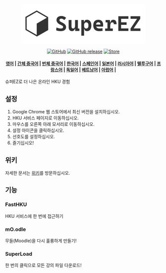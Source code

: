 <p align="center">
    <br>
    <img src="https://github.com/EZ-HKU/SuperEZ/raw/main/images/logowithtext.png" width="400"/>
    <br>
</p>

<p align="center">
    <a href="https://github.com/EZ-HKU/SuperEZ/blob/main/LICENSE"><img alt="GitHub" src="https://img.shields.io/badge/LICENSE-GPL-blue"></a>
    <a href="https://github.com/EZ-HKU/SuperEZ/releases"><img alt="GitHub release" src="https://img.shields.io/badge/release-latest-green"></a>
    <a href="https://chromewebstore.google.com/detail/superez/jioahfpcicbofijpaoflhlgpkaacchka"><img alt="Store" src="https://img.shields.io/badge/extension store-download-red"></a>
</p>

<h4 align="center">
    <p>
        <a href="https://github.com/EZ-HKU/SuperEZ/">영어</a> |
        <a href="https://github.com/EZ-HKU/SuperEZ/blob/main/mlp/README_zh-hans.md">간체 중국어</a> |
        <a href="https://github.com/EZ-HKU/SuperEZ/blob/main/mlp/README_zh-hant.md">번체 중국어</a> |
        <a href="https://github.com/EZ-HKU/SuperEZ/blob/main/mlp/README_ko.md">한국어</a> |
        <a href="https://github.com/EZ-HKU/SuperEZ/blob/main/mlp/README_es.md">스페인어</a> |
        <a href="https://github.com/EZ-HKU/SuperEZ/blob/main/mlp/README_ja.md">일본어</a> |
        <a href="https://github.com/EZ-HKU/SuperEZ/blob/main/mlp/README_ru.md">러시아어</a> |
        <a href="https://github.com/EZ-HKU/SuperEZ/blob/main/mlp/README_te.md">텔루구어</a> |
        <a href="https://github.com/EZ-HKU/SuperEZ/blob/main/mlp/README_fr.md">프랑스어</a> |
        <a href="https://github.com/EZ-HKU/SuperEZ/blob/main/mlp/README_de.md">독일어</a> |
        <a href="https://github.com/EZ-HKU/SuperEZ/blob/main/mlp/README_vi.md">베트남어</a> |
        <a href="https://github.com/EZ-HKU/SuperEZ/blob/main/mlp/README_ar.md">아랍어</a> |
    </p>
</h4>
슈퍼EZ로 더 나은 온라인 HKU 경험

## 설정
1. Google Chrome 웹 스토어에서 최신 버전을 설치하십시오.
2. HKU 서비스 페이지로 이동하십시오.
3. 마우스를 오른쪽 아래 모서리로 이동하십시오.
4. 설정 아이콘을 클릭하십시오.
5. 선호도를 설정하십시오.
6. 즐기십시오!
   
## 위키
자세한 문서는 [위키](https://github.com/EZ-HKU/SuperEZ/wiki)를 방문하십시오.

## 기능
### FastHKU
HKU 서비스에 한 번에 접근하기
### mO.odle
무들(Moodle)을 다시 훌륭하게 만들기!
### SuperLoad
한 번의 클릭으로 모든 강의 파일 다운로드!